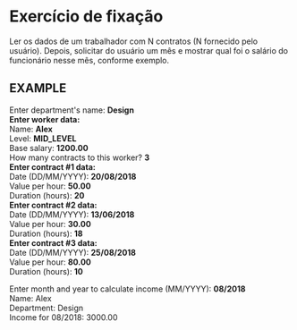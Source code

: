 # Exercício de fixação

Ler os dados de um trabalhador com N contratos (N fornecido pelo usuário). Depois, solicitar 
do usuário um mês e mostrar qual foi o salário do funcionário nesse mês, conforme exemplo.

## EXAMPLE

Enter department's name: **Design**<br>
**Enter worker data:**<br>
Name: **Alex**<br>
Level: **MID_LEVEL**<br>
Base salary: **1200.00**<br>
How many contracts to this worker? **3**<br>
**Enter contract #1 data:**<br>
Date (DD/MM/YYYY): **20/08/2018**<br>
Value per hour: **50.00**<br>
Duration (hours): **20**<br>
**Enter contract #2 data:**<br>
Date (DD/MM/YYYY): **13/06/2018**<br>
Value per hour: **30.00**<br>
Duration (hours): **18**<br>
**Enter contract #3 data:**<br>
Date (DD/MM/YYYY): **25/08/2018**<br>
Value per hour: **80.00**<br>
Duration (hours): **10**<br>

Enter month and year to calculate income (MM/YYYY): **08/2018**<br>
Name: Alex<br>
Department: Design<br>
Income for 08/2018: 3000.00<br>
